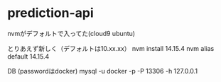 # prediction-api

<!--sudo apt install -y nodejs npm-->
<!--sudo npm install n -g-->
<!--sudo n stable-->
<!--sudo apt purge -y nodejs npm-->
<!--exec $SHELL -l-->

nvmがデフォルトで入ってた(cloud9 ubuntu)

とりあえず新しく（デフォルトは10.xx.xx）
nvm install 14.15.4
nvm alias default 14.15.4

DB (passwordはdocker)
mysql -u docker -p -P 13306 -h 127.0.0.1
